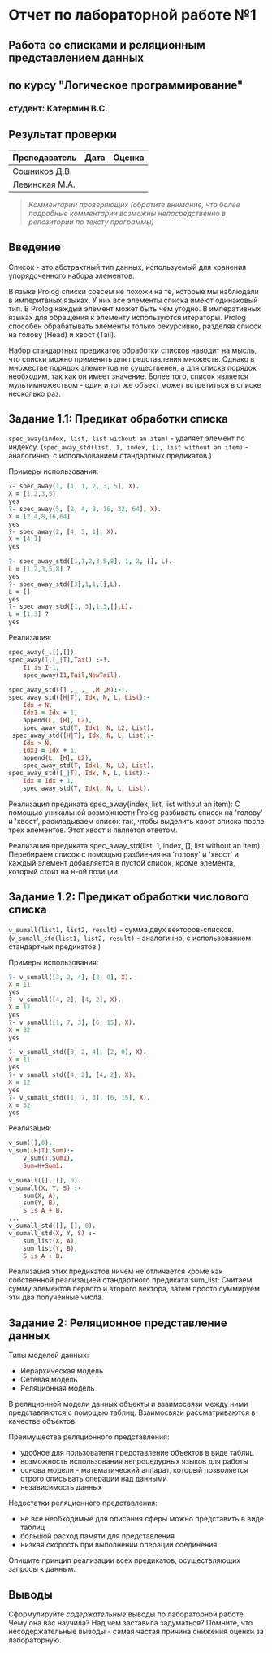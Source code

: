 # Отчет по лабораторной работе №1
## Работа со списками и реляционным представлением данных
## по курсу "Логическое программирование"

### студент: Катермин В.С.

## Результат проверки

| Преподаватель     | Дата         |  Оценка       |
|-------------------|--------------|---------------|
| Сошников Д.В. |              |               |
| Левинская М.А.|              |               |

> *Комментарии проверяющих (обратите внимание, что более подробные комментарии возможны непосредственно в репозитории по тексту программы)*


## Введение

Список - это абстрактный тип данных, используемый для хранения упорядоченного набора элементов. 

В языке Prolog списки совсем не похожи на те, которые мы наблюдали в империтвных языках. У них все элементы списка имеют одинаковый тип. В Prolog каждый элемент может быть чем угодно. В императивных языках для обращения к элементу используются итераторы. Prolog способен обрабатывать элементы только рекурсивно, разделяя список на голову (Head) и хвост (Tail).

Набор стандартных предикатов обработки списков наводит на мысль, что списки можно применять для представления множеств. Однако в множестве порядок элементов не существенен, а для списка порядок необходим, так как он имеет значение. Более того, список является мультимножеством - один и тот же объект может встретиться в списке несколько раз.

## Задание 1.1: Предикат обработки списка

`spec_away(index, list, list without an item)` - удаляет элемент по индексу.
(`spec_away_std(list, 1, index, [], list without an item)` - аналогично, с использованием стандартных предикатов.) 

Примеры использования:
```prolog
?- spec_away(1, [1, 1, 2, 3, 5], X).
X = [1,2,3,5]
yes
?- spec_away(5, [2, 4, 8, 16, 32, 64], X).
X = [2,4,8,16,64]
yes
?- spec_away(2, [4, 5, 1], X).
X = [4,1]
yes

?- spec_away_std([1,1,2,3,5,8], 1, 2, [], L).
L = [1,2,3,5,8] ? 
yes
?- spec_away_std([3],1,1,[],L).
L = []
yes
?- spec_away_std([1, 3],1,3,[],L).
L = [1,3] ? 
yes
```

Реализация:
```prolog
spec_away(_,[],[]).
spec_away(1,[_|T],Tail) :-!.
    I1 is I-1,
    spec_away(I1,Tail,NewTail).
    
spec_away_std([] ,_ ,_ ,M ,M):-!.
spec_away_std([H|T], Idx, N, L, List):-
    Idx < N,
    Idx1 = Idx + 1,
    append(L, [H], L2),
    spec_away_std(T, Idx1, N, L2, List).
 spec_away_std([H|T], Idx, N, L, List):-
    Idx > N,
    Idx1 = Idx + 1,
    append(L, [H], L2),
    spec_away_std(T, Idx1, N, L2, List).   
spec_away_std([_|T], Idx, N, L, List):-
    Idx = Idx + 1,
    spec_away_std(T, Idx1, N, L, List).
```

Реализация предиката spec_away(index, list, list without an item):
С помощью уникальной возможности Prolog разбивать список на 'голову' и 'хвост', раскладываем список так, чтобы выделить хвост списка после трех элементов. Этот хвост и является ответом.

Реализация предиката spec_away_std(list, 1, index, [], list without an item):
Перебираем список с помощью разбиения на 'голову' и 'хвост' и каждый элемент добавляется в пустой список, кроме элемента, который стоит на н-ой позиции.

## Задание 1.2: Предикат обработки числового списка

`v_sumall(list1, list2, result)` - сумма двух векторов-списков.
(`v_sumall_std(list1, list2, result)` - аналогично, с использованием стандартных предикатов.) 

Примеры использования:
```prolog
?- v_sumall([3, 2, 4], [2, 0], X).
X = 11
yes
?- v_sumall([4, 2], [4, 2], X).
X = 12
yes
?- v_sumall([1, 7, 3], [6, 15], X).
X = 32
yes

?- v_sumall_std([3, 2, 4], [2, 0], X).
X = 11
yes
?- v_sumall_std([4, 2], [4, 2], X).
X = 12
yes
?- v_sumall_std([1, 7, 3], [6, 15], X).
X = 32
yes
```

Реализация:
```prolog
v_sum([],0).
v_sum([H|T],Sum):-  
    v_sum(T,Sum1),  
    Sum=H+Sum1.

v_sumall([], [], 0).
v_sumall(X, Y, S) :-
    sum(X, A),
    sum(Y, B),
    S is A + B.
...
v_sumall_std([], [], 0).
v_sumall_std(X, Y, S) :-
    sum_list(X, A),
    sum_list(Y, B),
    S is A + B.
```

Реализация этих предикатов ничем не отличается кроме как собственной реализацией стандартного предиката sum_list: Считаем сумму элементов первого и второго вектора, затем просто суммируем эти два полученные числа.

## Задание 2: Реляционное представление данных

Типы моделей данных:
* Иерархическая модель 
* Сетевая модель 
* Реляционная модель 

В реляционной модели данных объекты и взаимосвязи между ними представляются с помощью таблиц. 
Взаимосвязи рассматриваются в качестве объектов.

Преимущества реляционного представления:

* удобное для пользователя представление объектов в виде таблиц
* возможность использования непроцедурных языков для работы 
* основа модели - математический аппарат, который позволяется строго описывать операции над данными
* независимость данных

Недостатки реляционного представления:

* не все необходимые для описания сферы можно представить в виде таблиц
* большой расход памяти для представления
* низкая скорость при выполнении операции соединения

Опишите принцип реализации всех предикатов, осуществляющих запросы к данным.

## Выводы

Сформулируйте *содержательные* выводы по лабораторной работе. Чему она вас научила? Над чем заставила задуматься? Помните, что несодержательные выводы -
самая частая причина снижения оценки за лабораторную.





